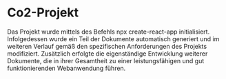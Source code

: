 # Co2-Projekt
Das Projekt wurde mittels des Befehls npx create-react-app initialisiert. Infolgedessen wurde ein Teil der Dokumente automatisch generiert und im weiteren Verlauf gemäß den spezifischen Anforderungen des Projekts modifiziert. Zusätzlich erfolgte die eigenständige Entwicklung weiterer Dokumente, die in ihrer Gesamtheit zu einer leistungsfähigen und gut funktionierenden Webanwendung führen.
